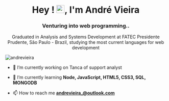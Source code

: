 <h1 align="center">Hey ! <img src="https://raw.githubusercontent.com/kaueMarques/kaueMarques/master/hi.gif" width="25px">, I'm André Vieira</h1>
<h3 align="center">Venturing into web programming.. 
</h3>

<p align="center"> Graduated in Analysis and Systems Development at FATEC Presidente Prudente, São Paulo - Brazil, studying the most current languages ​​for web development
</p>
<p align="left"> <img src="https://komarev.com/ghpvc/?username=dehvieira" alt="andrevieira" /> </p>

- 🔭 I’m currently working on Tanca of support analyst

- 🌱 I’m currently learning **Node, JavaScript, HTML5, CSS3, SQL, MONGODB**

- 📫 How to reach me **andrevieira_@outlook.com**
